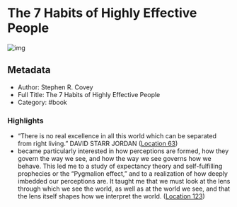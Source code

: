 # The 7 Habits of Highly Effective People

![img](https://images-na.ssl-images-amazon.com/images/I/51fEYMhtHoL._SL200_.jpg)

## Metadata

- Author: Stephen R. Covey
- Full Title: The 7 Habits of Highly Effective People
- Category: #book

### Highlights

- “There is no real excellence in all this world which can be separated from right living.” DAVID STARR JORDAN ([Location 63](https://readwise.io/to_kindle?action=open&asin=B01069X4H0&location=63))
- became particularly interested in how perceptions are formed, how they govern the way we see, and how the way we see governs how we behave. This led me to a study of expectancy theory and self-fulfilling prophecies or the “Pygmalion effect,” and to a realization of how deeply imbedded our perceptions are. It taught me that we must look at the lens through which we see the world, as well as at the world we see, and that the lens itself shapes how we interpret the world. ([Location 123](https://readwise.io/to_kindle?action=open&asin=B01069X4H0&location=123))
